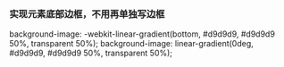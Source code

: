### 实现元素底部边框，不用再单独写边框
background-image: -webkit-linear-gradient(bottom, #d9d9d9, #d9d9d9 50%, transparent 50%); 
background-image: linear-gradient(0deg, #d9d9d9, #d9d9d9 50%, transparent 50%);

